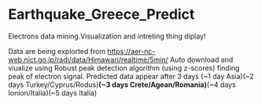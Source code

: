 # Earthquake_Greece_Predict
Electrons data mining.Visualization and intreting thing diplay!

Data are being explorted from https://aer-nc-web.nict.go.jp/radi/data/Himawari/realtime/5min/
Auto download and viualize using Robust peak detection algorithm (using z-scores) finding peak of electron signal.
Predicted data appear after 3 days (~1 day Asia)(~2 days Turkey/Cyprus/Rodus)<b>(~3 days Crete/Agean/Romania)</b>(~4 days Ionion/Italia)(~5 days Italia)
